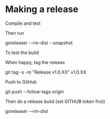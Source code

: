 # Making a release #

Compile and test

Then run

  goreleaser --rm-dist --snapshot

To test the build

When happy, tag the release

  git tag -s -m "Release v1.0.XX" v1.0.XX

Push to GitHub

  git push --follow-tags origin

Then do a release build (set GITHUB token first)

  goreleaser --rm-dist
